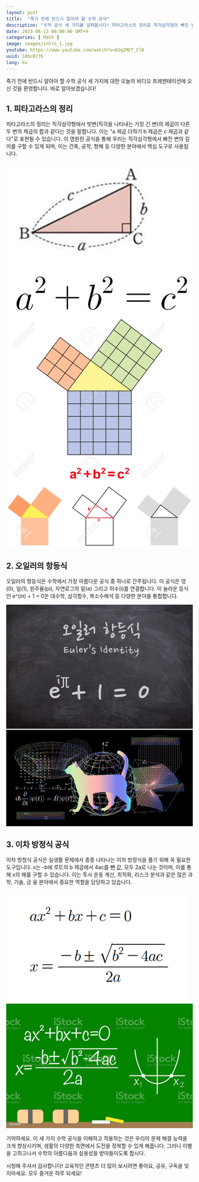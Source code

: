 ```yaml
---
layout: post
title:  "죽기 전에 반드시 알아야 할 수학 공식"
description: "수학 공식 세 가지를 살펴봅시다! 피타고라스의 정리로 직각삼각형의 빠진 변 길이를 구하고, 오일러의 항등식으로 수학의 아름다움과 통합을 이해해봅시다. 또한 이차 방정식 공식으로 다양한 분야에서 중요한 역할을 수행하는 방법을 알아봅시다. 수학의 매력과 실용성을 느껴보세요! #수학 #피타고라스의정리 #오일러의항등식 #이차방정식공식 #수학공부 #수학의아름다움 #수학적인공식 #수학능력발전"
date: 2023-06-13 08:00:00 GMT+9
categories: [ Math ]
image: images/intro_1.jpg
youtube: https://www.youtube.com/watch?v=6Uq2MET_Cl0
uuid: 18bc0735
lang: ko
---
```


죽기 전에 반드시 알아야 할 수학 공식 세 가지에 대한 오늘의 비디오 프레젠테이션에 오신 것을 환영합니다. 바로 알아보겠습니다!

## 1. 피타고라스의 정리

피타고라스의 정리는 직각삼각형에서 빗변(직각을 나타내는 가장 긴 변)의 제곱이 다른 두 변의 제곱의 합과 같다는 것을 말합니다. 이는 "a 제곱 더하기 b 제곱은 c 제곱과 같다"로 표현될 수 있습니다. 이 영원한 공식을 통해 우리는 직각삼각형에서 빠진 변의 길이를 구할 수 있게 되며, 이는 건축, 공학, 항해 등 다양한 분야에서 핵심 도구로 사용됩니다.

![1_1.jpg](images/1_1.png)
![1_2.webp](images/1_2.webp)

## 2. 오일러의 항등식

오일러의 항등식은 수학에서 가장 아름다운 공식 중 하나로 간주됩니다. 이 공식은 영(0), 일(1), 원주율(pi), 자연로그의 밑(e) 그리고 허수(i)를 연결합니다. 이 놀라운 등식인 e^(iπ) + 1 = 0은 대수학, 삼각함수, 복소수해석 등 다양한 분야를 통합합니다.

![2_1.jpg](images/2_1.jpg)
![2_2.jpg](images/2_2.jpg)

## 3. 이차 방정식 공식

이차 방정식 공식은 실생활 문제에서 종종 나타나는 이차 방정식을 풀기 위해 꼭 필요한 도구입니다. x는 -b에 루트의 b 제곱에서 4ac를 뺀 값, 모두 2a로 나눈 것이며, 이를 통해 x의 해를 구할 수 있습니다. 이는 투사 운동 계산, 최적화, 리스크 분석과 같은 많은 과학, 기술, 금 융 분야에서 중요한 역할을 담당하고 있습니다.

![3_1.png](images/3_1.png)
![3_2.jpg](images/3_2.jpg)

기억하세요. 이 세 가지 수학 공식을 이해하고 적용하는 것은 우리의 문제 해결 능력을 크게 향상시키며, 생활의 다양한 측면에서 도전을 정복할 수 있게 해줍니다. 그러니 이별을 고하고나서 수학의 아름다움과 실용성을 받아들이도록 합시다.

시청해 주셔서 감사합니다! 교육적인 콘텐츠 더 많이 보시려면 좋아요, 공유, 구독을 잊지마세요. 모두 즐거운 하루 되세요!